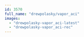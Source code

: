 ```yaml
---
id: 3570
full_name: "drewpolasky/vapor_aci"
images: 
  - "drewpolasky-vapor_aci-latest"
  - "drewpolasky-vapor_aci-rec"
---
```

